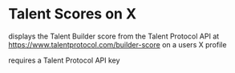 # Talent Scores on X

displays the Talent Builder score from the Talent Protocol API at https://www.talentprotocol.com/builder-score on a users X profile

requires a Talent Protocol API key
